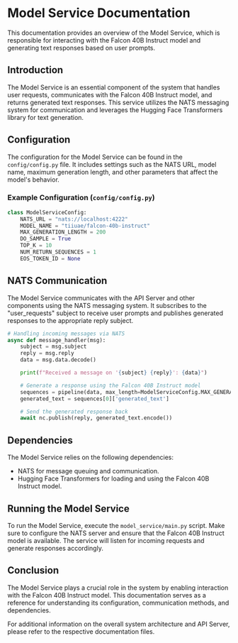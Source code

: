 # Model Service Documentation

This documentation provides an overview of the Model Service, which is responsible for interacting with the Falcon 40B Instruct model and generating text responses based on user prompts.

## Introduction

The Model Service is an essential component of the system that handles user requests, communicates with the Falcon 40B Instruct model, and returns generated text responses. This service utilizes the NATS messaging system for communication and leverages the Hugging Face Transformers library for text generation.

## Configuration

The configuration for the Model Service can be found in the `config/config.py` file. It includes settings such as the NATS URL, model name, maximum generation length, and other parameters that affect the model's behavior.

### Example Configuration (`config/config.py`)

```python
class ModelServiceConfig:
    NATS_URL = "nats://localhost:4222"
    MODEL_NAME = "tiiuae/falcon-40b-instruct"
    MAX_GENERATION_LENGTH = 200
    DO_SAMPLE = True
    TOP_K = 10
    NUM_RETURN_SEQUENCES = 1
    EOS_TOKEN_ID = None
```

## NATS Communication

The Model Service communicates with the API Server and other components using the NATS messaging system. It subscribes to the "user_requests" subject to receive user prompts and publishes generated responses to the appropriate reply subject.

```python
# Handling incoming messages via NATS
async def message_handler(msg):
    subject = msg.subject
    reply = msg.reply
    data = msg.data.decode()

    print(f"Received a message on '{subject} {reply}': {data}")

    # Generate a response using the Falcon 40B Instruct model
    sequences = pipeline(data, max_length=ModelServiceConfig.MAX_GENERATION_LENGTH, do_sample=ModelServiceConfig.DO_SAMPLE, top_k=ModelServiceConfig.TOP_K, num_return_sequences=ModelServiceConfig.NUM_RETURN_SEQUENCES, eos_token_id=ModelServiceConfig.EOS_TOKEN_ID)
    generated_text = sequences[0]['generated_text']

    # Send the generated response back
    await nc.publish(reply, generated_text.encode())
```

## Dependencies

The Model Service relies on the following dependencies:
- NATS for message queuing and communication.
- Hugging Face Transformers for loading and using the Falcon 40B Instruct model.

## Running the Model Service

To run the Model Service, execute the `model_service/main.py` script. Make sure to configure the NATS server and ensure that the Falcon 40B Instruct model is available. The service will listen for incoming requests and generate responses accordingly.

## Conclusion

The Model Service plays a crucial role in the system by enabling interaction with the Falcon 40B Instruct model. This documentation serves as a reference for understanding its configuration, communication methods, and dependencies.

For additional information on the overall system architecture and API Server, please refer to the respective documentation files.